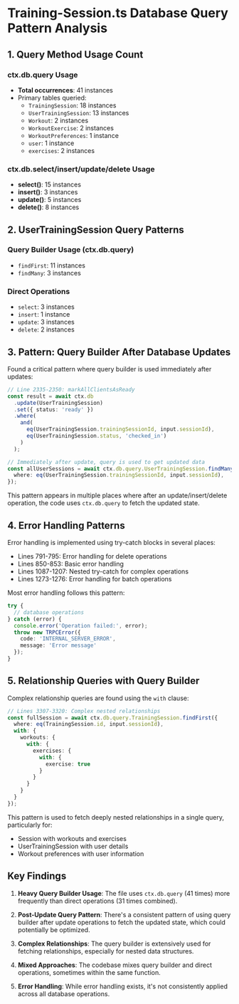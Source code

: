 # Training-Session.ts Database Query Pattern Analysis

## 1. Query Method Usage Count

### ctx.db.query Usage
- **Total occurrences**: 41 instances
- Primary tables queried:
  - `TrainingSession`: 18 instances
  - `UserTrainingSession`: 13 instances
  - `Workout`: 2 instances
  - `WorkoutExercise`: 2 instances
  - `WorkoutPreferences`: 1 instance
  - `user`: 1 instance
  - `exercises`: 2 instances

### ctx.db.select/insert/update/delete Usage
- **select()**: 15 instances
- **insert()**: 3 instances
- **update()**: 5 instances
- **delete()**: 8 instances

## 2. UserTrainingSession Query Patterns

### Query Builder Usage (ctx.db.query)
- `findFirst`: 11 instances
- `findMany`: 3 instances

### Direct Operations
- `select`: 3 instances
- `insert`: 1 instance
- `update`: 3 instances
- `delete`: 2 instances

## 3. Pattern: Query Builder After Database Updates

Found a critical pattern where query builder is used immediately after updates:

```typescript
// Line 2335-2350: markAllClientsAsReady
const result = await ctx.db
  .update(UserTrainingSession)
  .set({ status: 'ready' })
  .where(
    and(
      eq(UserTrainingSession.trainingSessionId, input.sessionId),
      eq(UserTrainingSession.status, 'checked_in')
    )
  );

// Immediately after update, query is used to get updated data
const allUserSessions = await ctx.db.query.UserTrainingSession.findMany({
  where: eq(UserTrainingSession.trainingSessionId, input.sessionId),
});
```

This pattern appears in multiple places where after an update/insert/delete operation, the code uses `ctx.db.query` to fetch the updated state.

## 4. Error Handling Patterns

Error handling is implemented using try-catch blocks in several places:
- Lines 791-795: Error handling for delete operations
- Lines 850-853: Basic error handling
- Lines 1087-1207: Nested try-catch for complex operations
- Lines 1273-1276: Error handling for batch operations

Most error handling follows this pattern:
```typescript
try {
  // database operations
} catch (error) {
  console.error('Operation failed:', error);
  throw new TRPCError({
    code: 'INTERNAL_SERVER_ERROR',
    message: 'Error message'
  });
}
```

## 5. Relationship Queries with Query Builder

Complex relationship queries are found using the `with` clause:

```typescript
// Lines 3307-3320: Complex nested relationships
const fullSession = await ctx.db.query.TrainingSession.findFirst({
  where: eq(TrainingSession.id, input.sessionId),
  with: {
    workouts: {
      with: {
        exercises: {
          with: {
            exercise: true
          }
        }
      }
    }
  }
});
```

This pattern is used to fetch deeply nested relationships in a single query, particularly for:
- Session with workouts and exercises
- UserTrainingSession with user details
- Workout preferences with user information

## Key Findings

1. **Heavy Query Builder Usage**: The file uses `ctx.db.query` (41 times) more frequently than direct operations (31 times combined).

2. **Post-Update Query Pattern**: There's a consistent pattern of using query builder after update operations to fetch the updated state, which could potentially be optimized.

3. **Complex Relationships**: The query builder is extensively used for fetching relationships, especially for nested data structures.

4. **Mixed Approaches**: The codebase mixes query builder and direct operations, sometimes within the same function.

5. **Error Handling**: While error handling exists, it's not consistently applied across all database operations.